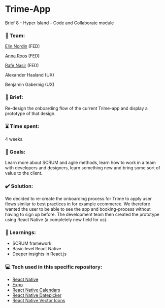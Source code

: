 # Trime-App
Brief 8 - Hyper Island - Code and Collaborate module


### :busts_in_silhouette: Team: 
[Elin Nordin](https://github.com/elinordin) (FED)

[Anna Roos](https://github.com/AnnaRoos) (FED)

[Rafe Nasir](https://github.com/rafenasir) (FED)

Alexander Haaland (UX)

Benjamin Gabernig (UX)


### :scroll: Brief:
Re-design the onboarding flow of the current Trime-app and display a prototype of that design.


### :hourglass: Time spent:
4 weeks.


### :checkered_flag: Goals:
Learn more about SCRUM and agile methods, learn how to work in a team with developers and designers, learn something new and bring some sort of value to the client.


### :heavy_check_mark: Solution:
We decided to re-create the onboarding process for Trime to apply user flows similar to best practices in for example ecommerce. We therefore wanted the user to be able to see the app and booking-process without having to sign up before. The development team then created the prototype using React Native (a completely new field for us).


### :closed_book: Learnings:

* SCRUM framework
* Basic level React Native
* Deeper insights in React.js


### :computer: Tech used in this specific repository:
* [React Native](https://reactnative.dev/)
* [Expo](https://expo.io/)
* [React Native Calendars](https://github.com/wix/react-native-calendars)
* [React Native Datepicker](https://github.com/xgfe/react-native-datepicker)
* [React Native Vector Icons](https://oblador.github.io/react-native-vector-icons/)
